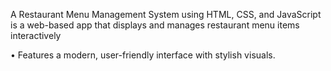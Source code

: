 A Restaurant Menu Management System using HTML, CSS, and JavaScript is a web-based app that displays and manages restaurant menu items interactively

 • Features a modern, user-friendly interface with stylish visuals.
